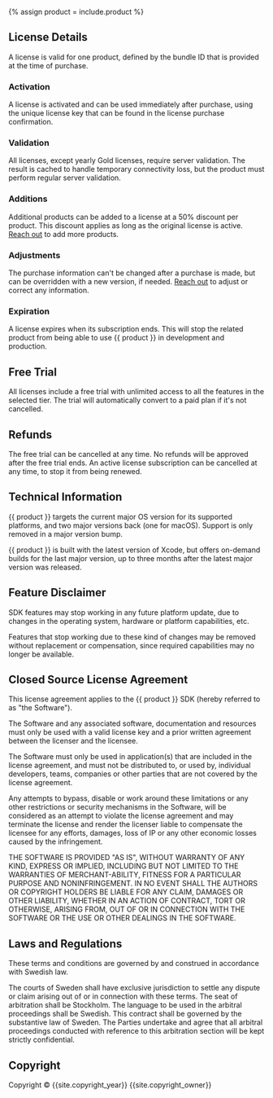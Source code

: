 {% assign product = include.product %}


## License Details

A license is valid for one product, defined by the bundle ID that is provided at the time of purchase.


### Activation

A license is activated and can be used immediately after purchase, using the unique license key that can be found in the license purchase confirmation.


### Validation

All licenses, except yearly Gold licenses, require server validation. The result is cached to handle temporary connectivity loss, but the product must perform regular server validation.


### Additions

Additional products can be added to a license at a 50% discount per product. This discount applies as long as the original license is active. [Reach out]({{site.email_url}}) to add more products.


### Adjustments

The purchase information can't be changed after a purchase is made, but can be overridden with a new version, if needed. [Reach out]({{site.email_url}}) to adjust or correct any information.


### Expiration

A license expires when its subscription ends. This will stop the related product from being able to use {{ product }} in development and production.



## Free Trial

All licenses include a free trial with unlimited access to all the features in the selected tier. The trial will automatically convert to a paid plan if it's not cancelled.



## Refunds

The free trial can be cancelled at any time. No refunds will be approved after the free trial ends. An active license subscription can be cancelled at any time, to stop it from being renewed.



## Technical Information

{{ product }} targets the current major OS version for its supported platforms, and two major versions back (one for macOS). Support is only removed in a major version bump.

{{ product }} is built with the latest version of Xcode, but offers on-demand builds for the last major version, up to three months after the latest major version was released. 


## Feature Disclaimer

SDK features may stop working in any future platform update, due to changes in the operating system, hardware or platform capabilities, etc.

Features that stop working due to these kind of changes may be removed without replacement or compensation, since required capabilities may no longer be available.



## Closed Source License Agreement

This license agreement applies to the {{ product }} SDK (hereby referred to as "the Software").

The Software and any associated software, documentation and resources  must only be used with a valid license key and a prior written agreement between the licenser and the licensee.

The Software must only be used in application(s) that are included in the license agreement, and must not be distributed to, or used by, individual developers, teams, companies or other parties that are not covered by the license agreement.

Any attempts to bypass, disable or work around these limitations or any other restrictions or security mechanisms in the Software, will be considered as an attempt to violate the license agreement and may terminate the license and render the licenser liable to compensate the licensee for any efforts, damages, loss of IP or any other economic losses caused by the infringement.

THE SOFTWARE IS PROVIDED "AS IS", WITHOUT WARRANTY OF ANY KIND, EXPRESS OR IMPLIED, INCLUDING BUT NOT LIMITED TO THE WARRANTIES OF MERCHANT-ABILITY, FITNESS FOR A PARTICULAR PURPOSE AND NONINFRINGEMENT. IN NO EVENT SHALL THE AUTHORS OR COPYRIGHT HOLDERS BE LIABLE FOR ANY CLAIM, DAMAGES OR OTHER LIABILITY, WHETHER IN AN ACTION OF CONTRACT, TORT OR OTHERWISE, ARISING FROM, OUT OF OR IN CONNECTION WITH THE SOFTWARE OR THE USE OR OTHER DEALINGS IN THE SOFTWARE.



## Laws and Regulations

These terms and conditions are governed by and construed in accordance with Swedish law.

The courts of Sweden shall have exclusive jurisdiction to settle any dispute or claim arising out of or in connection with these terms. The seat of arbitration shall be Stockholm. The language to be used in the arbitral proceedings shall be Swedish. This contract shall be governed by the substantive law of Sweden. The Parties undertake and agree that all arbitral proceedings conducted with reference to this arbitration section will be kept strictly confidential.



## Copyright

Copyright © {{site.copyright_year}} {{site.copyright_owner}}
